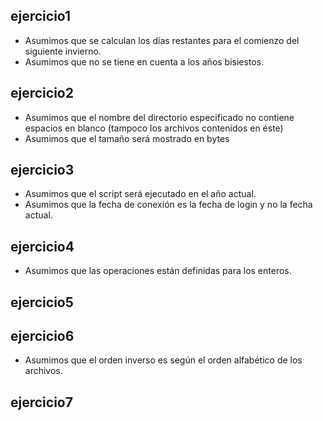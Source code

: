 ## ejercicio1
* Asumimos que se calculan los días restantes para el comienzo del siguiente invierno.
* Asumimos que no se tiene en cuenta a los años bisiestos.

## ejercicio2
* Asumimos que el nombre del directorio especificado no contiene espacios en blanco (tampoco los archivos contenidos en éste)
* Asumimos que el tamaño será mostrado en bytes

## ejercicio3
* Asumimos que el script será ejecutado en el año actual.
* Asumimos que la fecha de conexión es la fecha de login y no la fecha actual.

## ejercicio4
* Asumimos que las operaciones están definidas para los enteros.

## ejercicio5

## ejercicio6
* Asumimos que el orden inverso es según el orden alfabético de los archivos.

## ejercicio7
